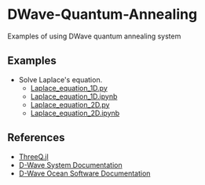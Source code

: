 # DWave-Quantum-Annealing
Examples of using DWave quantum annealing system

## Examples
- Solve Laplace's equation.
  - [Laplace_equation_1D.py](./examples/Laplace_equation_1D.py)
  - [Laplace_equation_1D.ipynb](examples/Laplace_equation_1D.ipynb)
  - [Laplace_equation_2D.py](examples/Laplace_equation_2D.py) 
  - [Laplace_equation_2D.ipynb](examples/Laplace_equation_2D.ipynb)

## References
- [ThreeQ.jl](https://github.com/omalled/ThreeQ.jl)
- [D-Wave System Documentation](https://docs.dwavesys.com/docs/latest/index.html#)
- [D-Wave Ocean Software Documentation](https://docs.ocean.dwavesys.com/en/latest/getting_started.html)
